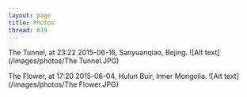```yaml
---
layout: page
title: Photos
thread: 619
---
```


The Tunnel, at 23:22 2015-06-16, Sanyuanqiao, Bejing.
![Alt text](/images/photos/The Tunnel.JPG)

The Flower, at 17:20 2015-06-04, Hulun Buir, Inner Mongolia.
![Alt text](/images/photos/The Flower.JPG)
